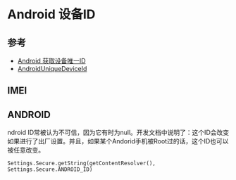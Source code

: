 # Android 设备ID

## 参考

* [Android 获取设备唯一ID](https://blog.csdn.net/bobbob32/article/details/73105076)
* [AndroidUniqueDeviceId](https://github.com/lany192/AndroidUniqueDeviceId/blob/f8bfd3567c94dd0d20815c20151121172df752de/library/src/main/java/com/lany/uniqueid/DeviceUtils.java)
## IMEI


## ANDROID

ndroid ID常被认为不可信，因为它有时为null。开发文档中说明了：这个ID会改变如果进行了出厂设置。并且，如果某个Andorid手机被Root过的话，这个ID也可以被任意改变。

`Settings.Secure.getString(getContentResolver(), Settings.Secure.ANDROID_ID)`

